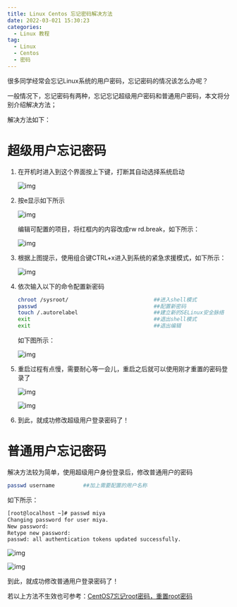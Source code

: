 ```yaml
---
title: Linux Centos 忘记密码解决方法
date: 2022-03-021 15:30:23
categories:
  - Linux 教程
tag:
  - Linux
  - Centos
  - 密码
---
```




很多同学经常会忘记Linux系统的用户密码，忘记密码的情况该怎么办呢？

<!--more-->

一般情况下，忘记密码有两种，忘记忘记超级用户密码和普通用户密码，本文将分别介绍解决方法；

解决方法如下：



# 超级用户忘记密码

1. 在开机时进入到这个界面按上下键，打断其自动选择系统启动

   ![img](1.png)

2. 按e显示如下所示

   ![img](2.png)

   编辑可配置的项目，将红框内的内容改成rw rd.break，如下所示：

   ![img](3.png)

3. 根据上图提示，使用组合键CTRL+x进入到系统的紧急求援模式，如下所示：

   ![img](4.png)

4. 依次输入以下的命令配置新密码

   ```bash
   chroot /sysroot/                           ##进入shell模式
   passwd                                     ##配置新密码
   touch /.autorelabel                        ##建立新的SELinux安全脉络
   exit                                       ##退出shell模式
   exit                                       ##退出编辑
   ```

   如下图所示：

   ![img](5.png)

5. 重启过程有点慢，需要耐心等一会儿，重启之后就可以使用刚才重置的密码登录了

   ![img](6.png)

   ![img](7.png)

6. 到此，就成功修改超级用户登录密码了！



# 普通用户忘记密码

解决方法较为简单，使用超级用户身份登录后，修改普通用户的密码

```bash
passwd username         ##加上需要配置的用户名称
```

 如下所示：

```bash
[root@localhost ~]# passwd miya
Changing password for user miya.
New password:
Retype new password:
passwd: all authentication tokens updated successfully.
```

![img](8.png)

![img](9.png)

 到此，就成功修改普通用户登录密码了！

若以上方法不生效也可参考：[CentOS7忘记root密码，重置root密码](https://blog.csdn.net/gnail_oug/article/details/94721777)